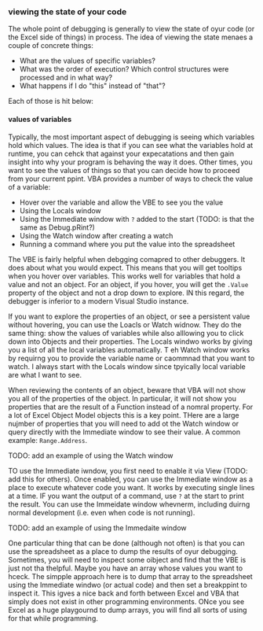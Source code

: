 ### viewing the state of your code

The whole point of debugging is generally to view the state of oyur code (or the Excel side of things) in process. The idea of viewing the state menaes a couple of concrete things:

- What are the values of specific variables?
- What was the order of execution? Which control structures were processed and in what way?
- What happens if I do "this" instead of "that"?

Each of those is hit below:

#### values of variables

Typically, the most important aspect of debugging is seeing which variables hold which values. The idea is that if you can see what the variables hold at runtime, you can cehck that against your expecatations and then gain insight into why your program is behaving the way it does. Other times, you want to see the values of things so that you can decide how to proceed from your current ppint. VBA provides a number of ways to check the value of a variable:

- Hover over the variable and allow the VBE to see you the value
- Using the Locals window
- Using the Immediate window with `?` added to the start (TODO: is that the same as Debug.pRint?)
- Using the Watch window after creating a watch
- Running a command where you put the value into the spreadsheet

The VBE is fairly helpful when debgging comapred to other debuggers. It does about what you would expect. This means that you will get tooltips when you hover over variables. This works well for variables that hold a value and not an object. For an object, if you hover, you will get the `.Value` property of the object and not a drop down to explore. IN this regard, the debugger is inferior to a modern Visual Studio instance.

If you want to explore the properties of an object, or see a persistent value without hovering, you can use the Loacls or Watch widnow. They do the same thing: show the values of variables while also alllowing you to click down into Objects and their properties. The Locals windwo works by giving you a list of all the local variables automatically. T eh Watch window works by requirng you to provide the variable name or caommnad that you want to watch. I always start with the Locals window since tpyically local variable are what I want to see.

When reviewing the contents of an object, beware that VBA will not show you all of the properties of the object. In particular, it will not show you properties that are the result of a Function instead of a nomral property. For a lot of Excel Object Model objects this is a key point. THere are a large nujmber of properties that you will need to add ot the Watch window or query directly with the Immediate window to see their value. A common example: `Range.Address`.

TODO: add an example of using the Watch window

TO use the Immediate iwndow, you first need to enable it via View (TODO: add this for others). Once enabled, you can use the Immediate window as a place to execute whatever code you want. It works by executing single lines at a time. IF you want the output of a command, use `?` at the start to print the result. You can use the Immeidate window whevnerm, including duirng normal development (i.e. even when code is not running).

TODO: add an example of using the Immedaite window

One particular thing that can be done (although not often) is that you can use the spreadsheet as a place to dump the results of oyur debugging. Sometimes, you will need to inspect some oibject and find that the VBE is just not tha thelpful. Maybe you have an array whose values you want to hceck. The simpple approach here is to dump that array to the spreadsheet using the Immediate windwo (or actual code) and then set a breakppint to inspect it. This igves a nice back and forth between Excel and VBA that simply does not exist in other programming environments. ONce you see Excel as a huge playgournd to dump arrays, you will find all sorts of using for that while programming.
